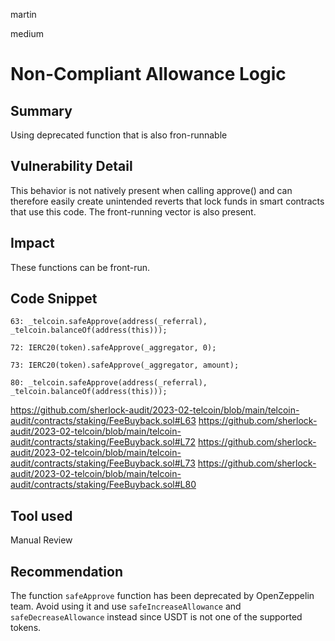 martin

medium

# Non-Compliant Allowance Logic

## Summary

Using deprecated function that is also fron-runnable

## Vulnerability Detail

This behavior is not natively present when calling approve() and can therefore easily create unintended reverts that lock funds in smart contracts that use this code. The front-running vector is also present.

## Impact

These functions can be front-run.

## Code Snippet

```solidity
63: _telcoin.safeApprove(address(_referral), _telcoin.balanceOf(address(this)));

72: IERC20(token).safeApprove(_aggregator, 0);

73: IERC20(token).safeApprove(_aggregator, amount);

80: _telcoin.safeApprove(address(_referral), _telcoin.balanceOf(address(this)));
```

https://github.com/sherlock-audit/2023-02-telcoin/blob/main/telcoin-audit/contracts/staking/FeeBuyback.sol#L63
https://github.com/sherlock-audit/2023-02-telcoin/blob/main/telcoin-audit/contracts/staking/FeeBuyback.sol#L72
https://github.com/sherlock-audit/2023-02-telcoin/blob/main/telcoin-audit/contracts/staking/FeeBuyback.sol#L73
https://github.com/sherlock-audit/2023-02-telcoin/blob/main/telcoin-audit/contracts/staking/FeeBuyback.sol#L80

## Tool used

Manual Review

## Recommendation

The function `safeApprove` function has been deprecated by OpenZeppelin team. Avoid using it and use `safeIncreaseAllowance` and `safeDecreaseAllowance` instead since USDT is not one of the supported tokens.
